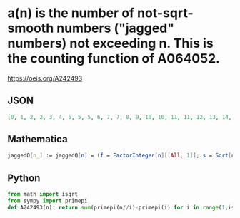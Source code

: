 # a\(n\) is the number of not\-sqrt\-smooth numbers \("jagged" numbers\) not exceeding n\. This is the counting function of A064052\.
https://oeis.org/A242493
## JSON
```JSON
[0, 1, 2, 2, 3, 4, 5, 5, 5, 6, 7, 7, 8, 9, 10, 10, 11, 11, 12, 13, 14, 15, 16, 16, 16, 17, 17, 18, 19, 19, 20, 20, 21, 22, 23, 23, 24, 25, 26, 26, 27, 28, 29, 30, 30, 31, 32, 32, 32, 32, 33, 34, 35, 35, 36, 36, 37, 38, 39, 39, 40, 41, 41, 41, 42, 43, 44, 45]
```
## Mathematica
```Mathematica
jaggedQ[n_] := jaggedQ[n] = (f = FactorInteger[n][[All, 1]]; s = Sqrt[n]; Count[f, p_ /; p > s] > 0); a[n_] := ( For[ cnt = 0; j = 2, j <= n, j++, If[jaggedQ[j], cnt++]]; cnt); Table[a[n], {n, 1, 100}]
```
## Python
```Python
from math import isqrt
from sympy import primepi
def A242493(n): return sum(primepi(n//i)-primepi(i) for i in range(1,isqrt(n)+1)) # _Chai Wah Wu_, Sep 01 2024
```
